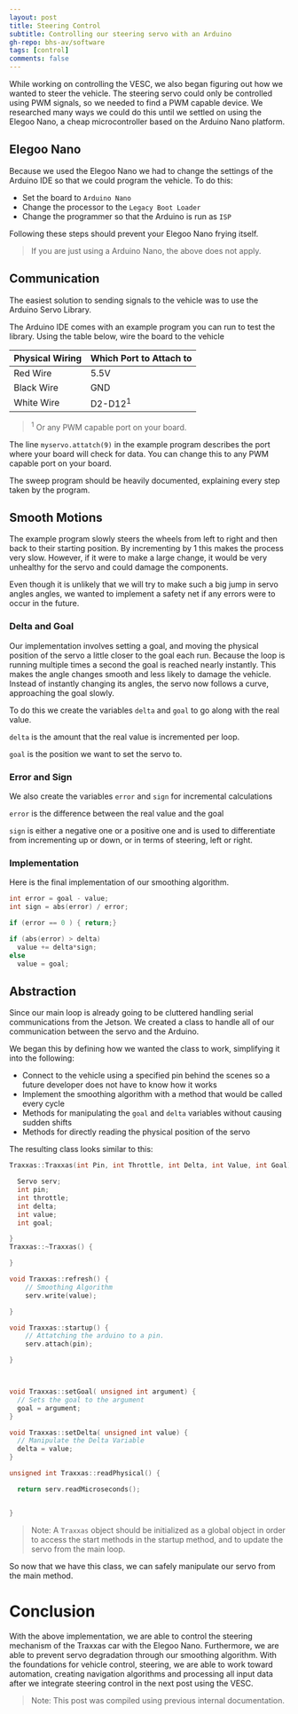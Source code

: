 ```yaml
---
layout: post
title: Steering Control
subtitle: Controlling our steering servo with an Arduino
gh-repo: bhs-av/software
tags: [control]
comments: false
---
```


While working on controlling the VESC, we also began figuring out how we wanted to steer the vehicle.
The steering servo could only be controlled using PWM signals, so we needed to find a PWM capable device.
We researched many ways we could do this until we settled on using the Elegoo Nano, a cheap microcontroller based on the Arduino Nano platform.


## Elegoo Nano
Because we used the Elegoo Nano we had to change the settings of the Arduino IDE so that we could program the vehicle. To do this:

- Set the board to `Arduino Nano`
- Change the processor to the `Legacy Boot Loader`
- Change the programmer so that the Arduino is run as `ISP`

Following these steps should prevent your Elegoo Nano frying itself.

> If you are just using a Arduino Nano, the above does not apply.

## Communication

The easiest solution to sending signals to the vehicle was to use the Arduino Servo Library.

The Arduino IDE comes with an example program you can run to test the library. Using the table below, wire the board to the vehicle

Physical Wiring | Which Port to Attach to
----------------|------------------------
Red Wire        | 5.5V
Black Wire      | GND
White Wire      | D2-D12<sup>1</sup>

> <sup>1</sup> Or any PWM capable port on your board.

The line `myservo.attatch(9)` in the example program describes the port where your board will check for data. You can change this to any PWM capable port on your board.

The sweep program should be heavily documented, explaining every step taken by the program.

## Smooth Motions
The example program slowly steers the wheels from left to right and then back to their starting position. By incrementing by 1 this makes the process very slow. However, if it were to make a large change, it would be very unhealthy for the servo and could damage the components.

Even though it is unlikely that we will try to make such a big jump in servo angles angles, we wanted to implement a safety net if any errors were to occur in the future.

### Delta and Goal

Our implementation involves setting a goal, and moving the physical position of the servo a little closer to the goal each run. Because the loop is running multiple times a second the goal is reached nearly instantly. This makes the angle changes smooth and less likely to damage the vehicle. Instead of instantly changing its angles, the servo now follows a curve, approaching the goal slowly.

To do this we create the variables `delta` and `goal` to go along with the real value.

`delta` is the amount that the real value is incremented per loop.

`goal` is the position we want to set the servo to.

### Error and Sign

We also create the variables `error` and `sign` for incremental calculations

`error` is the difference between the real value and the goal

`sign` is either a negative one or a positive one and is used to differentiate from incrementing up or down, or in terms of steering, left or right.


### Implementation
Here is the final implementation of our smoothing algorithm.

```c
int error = goal - value;
int sign = abs(error) / error;

if (error == 0 ) { return;}

if (abs(error) > delta)
  value += delta*sign;
else
  value = goal;    
```

## Abstraction
Since our main loop is already going to be cluttered handling serial communications from the Jetson. We created a class to handle all of our communication between the servo and the Arduino.

We began this by defining how we wanted the class to work, simplifying it into the following:

- Connect to the vehicle using a specified pin behind the scenes so a future developer does not have to know how it works
- Implement the smoothing algorithm with a method that would be called every cycle
- Methods for manipulating the `goal` and `delta` variables without causing sudden shifts
- Methods for directly reading the physical position of the servo

The resulting class looks similar to this:

```cpp
Traxxas::Traxxas(int Pin, int Throttle, int Delta, int Value, int Goal) {

  Servo serv;
  int pin;
  int throttle;
  int delta;
  int value;
  int goal;

}
Traxxas::~Traxxas() {

}

void Traxxas::refresh() {
    // Smoothing Algorithm
    serv.write(value);

}

void Traxxas::startup() {
    // Attatching the arduino to a pin.
    serv.attach(pin);

}



void Traxxas::setGoal( unsigned int argument) {
  // Sets the goal to the argument
  goal = argument;
}

void Traxxas::setDelta( unsigned int value) {
  // Manipulate the Delta Variable
  delta = value;
}

unsigned int Traxxas::readPhysical() {

  return serv.readMicroseconds();


}
```

> Note: A `Traxxas` object should be initialized as a global object in order to access the start methods in the startup method, and to update the servo from the main loop.

So now that we have this class, we can safely manipulate our servo from the main method.

# Conclusion
With the above implementation, we are able to control the steering mechanism of the Traxxas car with the Elegoo Nano. Furthermore, we are able to prevent servo degradation through our smoothing algorithm. With the foundations for vehicle control, steering, we are able to work toward automation, creating navigation algorithms and processing all input data after we integrate steering control in the next post using the VESC.

> Note: This post was compiled using previous internal documentation.
